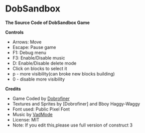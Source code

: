 **DobSandbox**
================

**The Source Code of DobSandbox Game**

**Controls**

* Arrows: Move
* Escape: Pause game
* F1: Debug menu
* F3: Enable/Disable music
* D: Enable/Disable delete mode
* Click on blocks to select it
* p - more visibility(can broke new blocks building)
* 0 - disable more visibility

**Credits**

* Game Coded by [Dobrofiner](https://github.com/Dobrofiner)
* Textures and Sprites by [Dobrofiner] and Bboy Haggy-Waggy
* Font used: Public Pixel Font
* Music by [VadMode](https://github.com/VadMode)
* License: MIT
* Note: If you edit this,please use full version of construct 3
